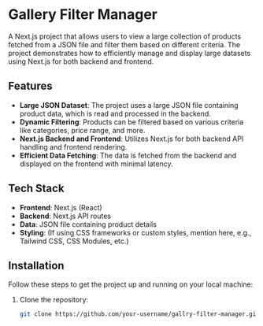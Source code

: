 # Gallery Filter Manager

A Next.js project that allows users to view a large collection of products fetched from a JSON file and filter them based on different criteria. The project demonstrates how to efficiently manage and display large datasets using Next.js for both backend and frontend.

## Features

- **Large JSON Dataset**: The project uses a large JSON file containing product data, which is read and processed in the backend.
- **Dynamic Filtering**: Products can be filtered based on various criteria like categories, price range, and more.
- **Next.js Backend and Frontend**: Utilizes Next.js for both backend API handling and frontend rendering.
- **Efficient Data Fetching**: The data is fetched from the backend and displayed on the frontend with minimal latency.

## Tech Stack

- **Frontend**: Next.js (React)
- **Backend**: Next.js API routes
- **Data**: JSON file containing product details
- **Styling**: (If using CSS frameworks or custom styles, mention here, e.g., Tailwind CSS, CSS Modules, etc.)

## Installation

Follow these steps to get the project up and running on your local machine:

1. Clone the repository:
   ```bash
   git clone https://github.com/your-username/gallry-filter-manager.git
